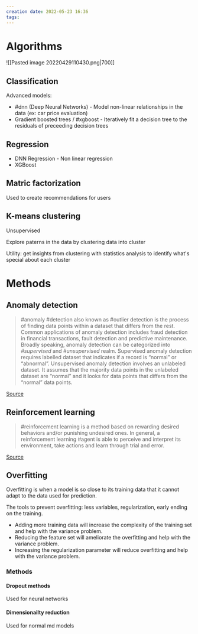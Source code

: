 ```yaml
---
creation date: 2022-05-23 16:36
tags:
---
```


# Algorithms

![[Pasted image 20220429110430.png|700]]

## Classification

Advanced models:

- #dnn (Deep Neural Networks) - Model non-linear relationships in the data (ex: car price evaluation)
- Gradient boosted trees / #xgboost - Iteratively fit a decision tree to the residuals of preceeding decision trees

## Regression

- DNN Regression - Non linear regression
- XGBoost

## Matric factorization

Used to create recommendations for users

## K-means clustering

Unsupervised

Explore paterns in the data by clustering data into cluster

Utility: get insights from clustering with statistics analysis to identify what's special about each cluster

# Methods

## Anomaly detection

> #anomaly #detection also known as #outlier detection is the process of finding data points within a dataset that differs from the rest. Common applications of anomaly detection includes fraud detection in financial transactions, fault detection and predictive maintenance.
> Broadly speaking, anomaly detection can be categorized into _#supervised_ and _#unsupervised_ realm. Supervised anomaly detection requires labelled dataset that indicates if a record is “normal” or “abnormal”. Unsupervised anomaly detection involves an unlabeled dataset. It assumes that the majority data points in the unlabeled dataset are “normal” and it looks for data points that differs from the “normal” data points.

[Source](https://towardsdatascience.com/unsupervised-anomaly-detection-in-python-f2e61be17c2b)

## Reinforcement learning

> #reinforcement learning is a method based on rewarding desired behaviors and/or punishing undesired ones. In general, a reinforcement learning #agent is able to perceive and interpret its environment, take actions and learn through trial and error.

[Source](https://www.techtarget.com/searchenterpriseai/definition/reinforcement-learning)

## Overfitting

Overfitting is when a model is so close to its training data that it cannot adapt to the data used for prediction.

The tools to prevent overfitting: less variables, regularization, early ending on the training. 
- Adding more training data will increase the complexity of the training set and help with the variance problem.
- Reducing the feature set will ameliorate the overfitting and help with the variance problem.
- Increasing the regularization parameter will reduce overfitting and help with the variance problem.

### Methods

#### Dropout methods

Used for neural networks

#### Dimensionailty reduction

Used for normal md models
